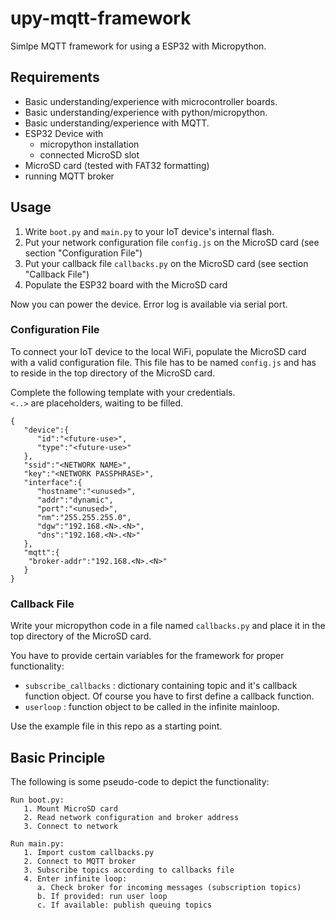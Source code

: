 # upy-mqtt-framework
Simlpe MQTT framework for using a ESP32 with Micropython.  

## Requirements
- Basic understanding/experience with microcontroller boards.
- Basic understanding/experience with python/micropython.
- Basic understanding/experience with MQTT.
- ESP32 Device with
  - micropython installation
  - connected MicroSD slot
- MicroSD card (tested with FAT32 formatting)
- running MQTT broker

## Usage
1. Write `boot.py` and `main.py` to your IoT device's internal flash.
2. Put your network configuration file `config.js` on the MicroSD card (see section "Configuration File")
3. Put your callback file `callbacks.py` on the MicroSD card (see section "Callback File")
4. Populate the ESP32 board with the MicroSD card

Now you can power the device. Error log is available via serial port.

### Configuration File

To connect your IoT device to the local WiFi, populate the MicroSD card with a valid configuration file.
This file has to be named `config.js` and has to reside in the top directory of the MicroSD card.

Complete the following template with your credentials.  
`<..>` are placeholders, waiting to be filled.

```
{
   "device":{
      "id":"<future-use>",
      "type":"<future-use>"
   },
   "ssid":"<NETWORK NAME>",
   "key":"<NETWORK PASSPHRASE>",
   "interface":{
      "hostname":"<unused>",
      "addr":"dynamic",
      "port":"<unused>",
      "nm":"255.255.255.0",
      "dgw":"192.168.<N>.<N>",
      "dns":"192.168.<N>.<N>"
   },
   "mqtt":{
   	"broker-addr":"192.168.<N>.<N>"
   }
}
```
### Callback File
Write your micropython code in a file named `callbacks.py` and place it in the top directory of the MicroSD card.

You have to provide certain variables for the framework for proper functionality:
- `subscribe_callbacks` : dictionary containing topic and it's callback function object. Of course you have to first define a callback function.
- `userloop` : function object to be called in the infinite mainloop.

Use the example file in this repo as a starting point.

## Basic Principle
The following is some pseudo-code to depict the functionality:
```
Run boot.py:
   1. Mount MicroSD card
   2. Read network configuration and broker address
   3. Connect to network

Run main.py:
   1. Import custom callbacks.py
   2. Connect to MQTT broker
   3. Subscribe topics according to callbacks file
   4. Enter infinite loop:
      a. Check broker for incoming messages (subscription topics)
      b. If provided: run user loop
      c. If available: publish queuing topics
```
